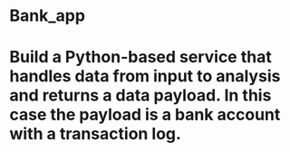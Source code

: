 # Bank_app
# Build a Python-based service that handles data from input to analysis and returns a data payload. In this case the payload is a bank account with a transaction log.